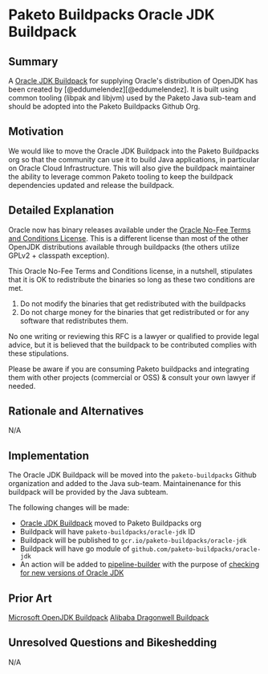 # Paketo Buildpacks Oracle JDK Buildpack

## Summary

A [Oracle JDK Buildpack](https://github.com/eddumelendez/oracle-jdk) for supplying Oracle's distribution of OpenJDK has been created by [@eddumelendez][@eddumelendez]. It is built using common tooling (libpak and libjvm) used by the Paketo Java sub-team and should be adopted into the Paketo Buildpacks Github Org.

## Motivation

We would like to move the Oracle JDK Buildpack into the Paketo Buildpacks org so that the community can use it to build Java applications, in particular on Oracle Cloud Infrastructure. This will also give the buildpack maintainer the ability to leverage common Paketo tooling to keep the buildpack dependencies updated and release the buildpack.

## Detailed Explanation

Oracle now has binary releases available under the [Oracle No-Fee Terms and Conditions License](https://java.com/freeuselicense). This is a different license than most of the other OpenJDK distributions available through buildpacks (the others utilize GPLv2 + classpath exception).

This Oracle No-Fee Terms and Conditions license, in a nutshell, stipulates that it is OK to redistribute the binaries so long as these two conditions are met.

1. Do not modify the binaries that get redistributed with the buildpacks
2. Do not charge money for the binaries that get redistributed or for any software that redistributes them.

No one writing or reviewing this RFC is a lawyer or qualified to provide legal advice, but it is believed that the buildpack to be contributed complies with these stipulations.

Please be aware if you are consuming Paketo buildpacks and integrating them with other projects (commercial or OSS) & consult your own lawyer if needed.

## Rationale and Alternatives

N/A

## Implementation

The Oracle JDK Buildpack will be moved into the `paketo-buildpacks` Github organization and added to the Java sub-team. Maintainenance for this buildpack will be provided by the Java subteam.

The following changes will be made:

- [Oracle JDK Buildpack](https://github.com/eddumelendez/oracle-jdk) moved to Paketo Buildpacks org
- Buildpack will have `paketo-buildpacks/oracle-jdk` ID
- Buildpack will be published to `gcr.io/paketo-buildpacks/oracle-jdk`
- Buildpack will have go module of `github.com/paketo-buildpacks/oracle-jdk`
- An action will be added to [pipeline-builder](https://github.com/paketo-buildpacks/pipeline-builder/tree/main/actions) with the purpose of [checking for new versions of Oracle JDK](https://www.oracle.com/java/technologies/jdk-script-friendly-urls/)

## Prior Art

[Microsoft OpenJDK Buildpack](https://github.com/paketo-buildpacks/rfcs/blob/main/text/java/0001-microsoft-jdk.md)
[Alibaba Dragonwell Buildpack](https://github.com/paketo-buildpacks/rfcs/blob/main/text/java/0002-alibaba-jdk.md)

## Unresolved Questions and Bikeshedding

N/A
